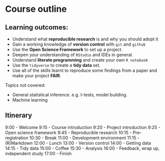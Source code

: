 
# Course outline

## Learning outcomes:
 * Understand what **reproducible research** is and why you should adopt it 
 * Gain a working knowledge of **version control** with `git` and `github`
 * Use the **Open Science Framework** to set up a project. 
 * Deepen your understanding of `RStudio` and IDEs in general. 
 * Understand **literate programming** and create your own `R notebook`
 * Use the `tidyverse` to create a **tidy data** set. 
 * Use all of the skills learnt to reproduce some findings from a paper and make your project **FAIR**. 

Topics not covered: 
 * General statistical inference. e.g. t-tests, model building. 
 * Machine learning
 
## Itinerary

9:00 - Welcome
9:15 - Course introduction
9:20 - Project introduction
9:25 - Open science framework
9:45 - Reproducible research
10:15 - Pre-registration
10:30 - Break
11:00 - Development environment
11:15 - (R)Markdown
12:00 - Lunch
13:00 - Version control
14:00 - Getting data
14:15 - Tidy data
15:00 - Coffee
15:30 - Analysis 
16:00 - Feedback, wrap up, independent study
17:00 - Finish



 
